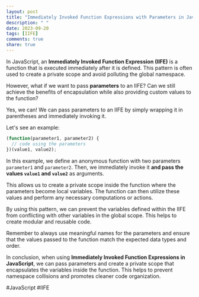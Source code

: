 ```yaml
---
layout: post
title: "Immediately Invoked Function Expressions with Parameters in JavaScript"
description: " "
date: 2023-09-20
tags: [IIFE]
comments: true
share: true
---
```


In JavaScript, an **Immediately Invoked Function Expression (IIFE)** is a function that is executed immediately after it is defined. This pattern is often used to create a private scope and avoid polluting the global namespace.

However, what if we want to pass **parameters** to an IIFE? Can we still achieve the benefits of encapsulation while also providing custom values to the function?

Yes, we can! We can pass parameters to an IIFE by simply wrapping it in parentheses and immediately invoking it.

Let's see an example:

```javascript
(function(parameter1, parameter2) {
  // code using the parameters
})(value1, value2);
```

In this example, we define an anonymous function with two parameters `parameter1` and `parameter2`. Then, we immediately invoke it **and pass the values `value1` and `value2`** as arguments.

This allows us to create a private scope inside the function where the parameters become local variables. The function can then utilize these values and perform any necessary computations or actions.

By using this pattern, we can prevent the variables defined within the IIFE from conflicting with other variables in the global scope. This helps to create modular and reusable code.

Remember to always use meaningful names for the parameters and ensure that the values passed to the function match the expected data types and order.

In conclusion, when using **Immediately Invoked Function Expressions in JavaScript**, we can pass parameters and create a private scope that encapsulates the variables inside the function. This helps to prevent namespace collisions and promotes cleaner code organization.

#JavaScript #IIFE